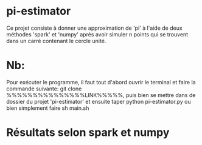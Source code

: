 # pi-estimator
Ce projet consiste à donner une approximation de 'pi' à l'aide de deux méthodes 'spark' et 'numpy' après avoir simuler n points qui se trouvent dans un carré contenant le cercle unité. 
# Nb:
Pour exécuter le programme, il faut tout d'abord ouvrir le terminal et faire la commande suivante: git clone %%%%%%%%%%%%%%%LINK%%%%%, puis bien se mettre dans de dossier du projet 'pi-estimator' et ensuite taper python pi-estimator.py ou bien simplement faire sh main.sh
# Résultats selon spark et numpy

